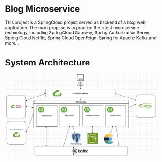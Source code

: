 # Blog Microservice
This project is a SpringCloud project served as backend of a blog web application. The main propose is to practice the latest microservice technology, including SpringCloud Gateway, Spring Authorization Server, Spring Cloud Netflix, Spring Cloud OpenFeign, Spring for Apache Kafka and more...

# System Architecture
![System Architecture](/readme-file/system-architecture.png)
